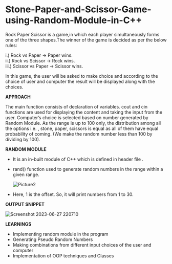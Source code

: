 # Stone-Paper-and-Scissor-Game-using-Random-Module-in-C++

Rock Paper Scissor is a  game,in which each player simultaneously forms one of the three shapes.The winner of the game is decided as per the below rules:

i.) Rock vs Paper       -> Paper wins.
<br>ii.) Rock vs Scissor    -> Rock wins.
<br>iii.) Scissor vs Paper -> Scissor wins.

In this game, the user will be asked to make choice and according to the choice of user and computer the result will be displayed along with the choices.

**APPROACH**

The main function consists of declaration of variables. cout and cin functions are used for displaying the content and taking the input from the user.
Computer’s choice is selected based on number generated by Random Module. As the range is up to 100 only, the distribution among all the options i.e. , stone, paper, scissors is equal as all of them have equal probability of coming. (We make the random number less than 100 by dividing by 100).  

**RANDOM MODULE**

* It is an in-built module of C++ which is defined in header file <cstdlib>.
* rand() function used to generate random numbers in the range within a given range.

  ![Picture2](https://github.com/aarushi-taori/Stone-Paper-and-Scissor-Game-using-C-/assets/113369937/d05d8eca-9648-44eb-b244-140378a9a1a1)

* Here, 1 is the offset. So, it will print numbers from 1 to 30.

**OUTPUT SNIPPET**

  ![Screenshot 2023-06-27 220710](https://github.com/aarushi-taori/Stone-Paper-and-Scissor-Game-using-C-/assets/113369937/195d27db-a726-4f93-a8ec-52a342597bf6)

**LEARNINGS**

* Implementing random module in the program<br>
* Generating  Pseudo Random Numbers<br>
* Making combinations from different input choices of the user and computer<br>
* Implementation of OOP techniques and Classes  


